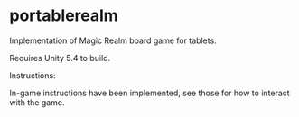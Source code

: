 # portablerealm

Implementation of Magic Realm board game for tablets.

Requires Unity 5.4 to build.

Instructions:

In-game instructions have been implemented, see those for how to interact with the game.